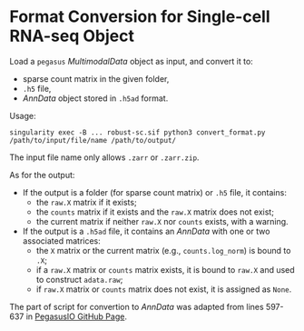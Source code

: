 # Format Conversion for Single-cell RNA-seq Object

Load a `pegasus` *MultimodalData* object as input, and convert it to:
- sparse count matrix in the given folder,
- `.h5` file, 
- *AnnData* object stored in `.h5ad` format.

Usage:
```
singularity exec -B ... robust-sc.sif python3 convert_format.py /path/to/input/file/name /path/to/output/
```

The input file name only allows `.zarr` or `.zarr.zip`.

As for the output:
- If the output is a folder (for sparse count matrix) or `.h5` file, it contains:
    - the `raw.X` matrix if it exists;
    - the `counts` matrix if it exists and the `raw.X` matrix does not exist;
    - the current matrix if neither `raw.X` nor `counts` exists, with a warning.
- If the output is a `.h5ad` file, it contains an *AnnData* with one or two associated matrices:
    - the `X` matrix or the current matrix (e.g., `counts.log_norm`) is bound to `.X`;
    - if a `raw.X` matrix or `counts` matrix exists, it is bound to `raw.X` and used to construct `adata.raw`;
    - if `raw.X` matrix or `counts` matrix does not exist, it is assigned as `None`.

The part of script for convertion to *AnnData* was adapted from lines 597-637 in [PegasusIO GitHub Page](https://github.com/lilab-bcb/pegasusio/blob/master/pegasusio/unimodal_data.py).
